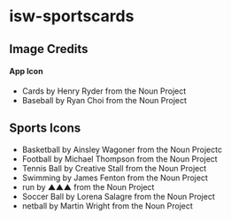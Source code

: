 # isw-sportscards

## Image Credits
#### App Icon
* Cards by Henry Ryder from the Noun Project
* Baseball by Ryan Choi from the Noun Project

## Sports Icons
* Basketball by Ainsley Wagoner from the Noun Projectc
* Football by Michael Thompson from the Noun Project
* Tennis Ball by Creative Stall from the Noun Project
* Swimming by James Fenton from the Noun Project
* run by ▲▲▲ from the Noun Project
* Soccer Ball by Lorena Salagre from the Noun Project
* netball by Martin Wright from the Noun Project
